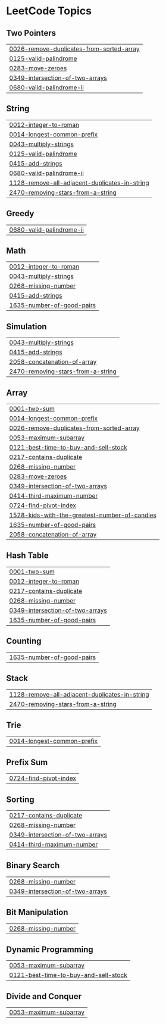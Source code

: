 

<!---LeetCode Topics Start-->
# LeetCode Topics
## Two Pointers
|  |
| ------- |
| [0026-remove-duplicates-from-sorted-array](https://github.com/Atharvkadamcodes/LEETCODE/tree/master/0026-remove-duplicates-from-sorted-array) |
| [0125-valid-palindrome](https://github.com/Atharvkadamcodes/LEETCODE/tree/master/0125-valid-palindrome) |
| [0283-move-zeroes](https://github.com/Atharvkadamcodes/LEETCODE/tree/master/0283-move-zeroes) |
| [0349-intersection-of-two-arrays](https://github.com/Atharvkadamcodes/LEETCODE/tree/master/0349-intersection-of-two-arrays) |
| [0680-valid-palindrome-ii](https://github.com/Atharvkadamcodes/LEETCODE/tree/master/0680-valid-palindrome-ii) |
## String
|  |
| ------- |
| [0012-integer-to-roman](https://github.com/Atharvkadamcodes/LEETCODE/tree/master/0012-integer-to-roman) |
| [0014-longest-common-prefix](https://github.com/Atharvkadamcodes/LEETCODE/tree/master/0014-longest-common-prefix) |
| [0043-multiply-strings](https://github.com/Atharvkadamcodes/LEETCODE/tree/master/0043-multiply-strings) |
| [0125-valid-palindrome](https://github.com/Atharvkadamcodes/LEETCODE/tree/master/0125-valid-palindrome) |
| [0415-add-strings](https://github.com/Atharvkadamcodes/LEETCODE/tree/master/0415-add-strings) |
| [0680-valid-palindrome-ii](https://github.com/Atharvkadamcodes/LEETCODE/tree/master/0680-valid-palindrome-ii) |
| [1128-remove-all-adjacent-duplicates-in-string](https://github.com/Atharvkadamcodes/LEETCODE/tree/master/1128-remove-all-adjacent-duplicates-in-string) |
| [2470-removing-stars-from-a-string](https://github.com/Atharvkadamcodes/LEETCODE/tree/master/2470-removing-stars-from-a-string) |
## Greedy
|  |
| ------- |
| [0680-valid-palindrome-ii](https://github.com/Atharvkadamcodes/LEETCODE/tree/master/0680-valid-palindrome-ii) |
## Math
|  |
| ------- |
| [0012-integer-to-roman](https://github.com/Atharvkadamcodes/LEETCODE/tree/master/0012-integer-to-roman) |
| [0043-multiply-strings](https://github.com/Atharvkadamcodes/LEETCODE/tree/master/0043-multiply-strings) |
| [0268-missing-number](https://github.com/Atharvkadamcodes/LEETCODE/tree/master/0268-missing-number) |
| [0415-add-strings](https://github.com/Atharvkadamcodes/LEETCODE/tree/master/0415-add-strings) |
| [1635-number-of-good-pairs](https://github.com/Atharvkadamcodes/LEETCODE/tree/master/1635-number-of-good-pairs) |
## Simulation
|  |
| ------- |
| [0043-multiply-strings](https://github.com/Atharvkadamcodes/LEETCODE/tree/master/0043-multiply-strings) |
| [0415-add-strings](https://github.com/Atharvkadamcodes/LEETCODE/tree/master/0415-add-strings) |
| [2058-concatenation-of-array](https://github.com/Atharvkadamcodes/LEETCODE/tree/master/2058-concatenation-of-array) |
| [2470-removing-stars-from-a-string](https://github.com/Atharvkadamcodes/LEETCODE/tree/master/2470-removing-stars-from-a-string) |
## Array
|  |
| ------- |
| [0001-two-sum](https://github.com/Atharvkadamcodes/LEETCODE/tree/master/0001-two-sum) |
| [0014-longest-common-prefix](https://github.com/Atharvkadamcodes/LEETCODE/tree/master/0014-longest-common-prefix) |
| [0026-remove-duplicates-from-sorted-array](https://github.com/Atharvkadamcodes/LEETCODE/tree/master/0026-remove-duplicates-from-sorted-array) |
| [0053-maximum-subarray](https://github.com/Atharvkadamcodes/LEETCODE/tree/master/0053-maximum-subarray) |
| [0121-best-time-to-buy-and-sell-stock](https://github.com/Atharvkadamcodes/LEETCODE/tree/master/0121-best-time-to-buy-and-sell-stock) |
| [0217-contains-duplicate](https://github.com/Atharvkadamcodes/LEETCODE/tree/master/0217-contains-duplicate) |
| [0268-missing-number](https://github.com/Atharvkadamcodes/LEETCODE/tree/master/0268-missing-number) |
| [0283-move-zeroes](https://github.com/Atharvkadamcodes/LEETCODE/tree/master/0283-move-zeroes) |
| [0349-intersection-of-two-arrays](https://github.com/Atharvkadamcodes/LEETCODE/tree/master/0349-intersection-of-two-arrays) |
| [0414-third-maximum-number](https://github.com/Atharvkadamcodes/LEETCODE/tree/master/0414-third-maximum-number) |
| [0724-find-pivot-index](https://github.com/Atharvkadamcodes/LEETCODE/tree/master/0724-find-pivot-index) |
| [1528-kids-with-the-greatest-number-of-candies](https://github.com/Atharvkadamcodes/LEETCODE/tree/master/1528-kids-with-the-greatest-number-of-candies) |
| [1635-number-of-good-pairs](https://github.com/Atharvkadamcodes/LEETCODE/tree/master/1635-number-of-good-pairs) |
| [2058-concatenation-of-array](https://github.com/Atharvkadamcodes/LEETCODE/tree/master/2058-concatenation-of-array) |
## Hash Table
|  |
| ------- |
| [0001-two-sum](https://github.com/Atharvkadamcodes/LEETCODE/tree/master/0001-two-sum) |
| [0012-integer-to-roman](https://github.com/Atharvkadamcodes/LEETCODE/tree/master/0012-integer-to-roman) |
| [0217-contains-duplicate](https://github.com/Atharvkadamcodes/LEETCODE/tree/master/0217-contains-duplicate) |
| [0268-missing-number](https://github.com/Atharvkadamcodes/LEETCODE/tree/master/0268-missing-number) |
| [0349-intersection-of-two-arrays](https://github.com/Atharvkadamcodes/LEETCODE/tree/master/0349-intersection-of-two-arrays) |
| [1635-number-of-good-pairs](https://github.com/Atharvkadamcodes/LEETCODE/tree/master/1635-number-of-good-pairs) |
## Counting
|  |
| ------- |
| [1635-number-of-good-pairs](https://github.com/Atharvkadamcodes/LEETCODE/tree/master/1635-number-of-good-pairs) |
## Stack
|  |
| ------- |
| [1128-remove-all-adjacent-duplicates-in-string](https://github.com/Atharvkadamcodes/LEETCODE/tree/master/1128-remove-all-adjacent-duplicates-in-string) |
| [2470-removing-stars-from-a-string](https://github.com/Atharvkadamcodes/LEETCODE/tree/master/2470-removing-stars-from-a-string) |
## Trie
|  |
| ------- |
| [0014-longest-common-prefix](https://github.com/Atharvkadamcodes/LEETCODE/tree/master/0014-longest-common-prefix) |
## Prefix Sum
|  |
| ------- |
| [0724-find-pivot-index](https://github.com/Atharvkadamcodes/LEETCODE/tree/master/0724-find-pivot-index) |
## Sorting
|  |
| ------- |
| [0217-contains-duplicate](https://github.com/Atharvkadamcodes/LEETCODE/tree/master/0217-contains-duplicate) |
| [0268-missing-number](https://github.com/Atharvkadamcodes/LEETCODE/tree/master/0268-missing-number) |
| [0349-intersection-of-two-arrays](https://github.com/Atharvkadamcodes/LEETCODE/tree/master/0349-intersection-of-two-arrays) |
| [0414-third-maximum-number](https://github.com/Atharvkadamcodes/LEETCODE/tree/master/0414-third-maximum-number) |
## Binary Search
|  |
| ------- |
| [0268-missing-number](https://github.com/Atharvkadamcodes/LEETCODE/tree/master/0268-missing-number) |
| [0349-intersection-of-two-arrays](https://github.com/Atharvkadamcodes/LEETCODE/tree/master/0349-intersection-of-two-arrays) |
## Bit Manipulation
|  |
| ------- |
| [0268-missing-number](https://github.com/Atharvkadamcodes/LEETCODE/tree/master/0268-missing-number) |
## Dynamic Programming
|  |
| ------- |
| [0053-maximum-subarray](https://github.com/Atharvkadamcodes/LEETCODE/tree/master/0053-maximum-subarray) |
| [0121-best-time-to-buy-and-sell-stock](https://github.com/Atharvkadamcodes/LEETCODE/tree/master/0121-best-time-to-buy-and-sell-stock) |
## Divide and Conquer
|  |
| ------- |
| [0053-maximum-subarray](https://github.com/Atharvkadamcodes/LEETCODE/tree/master/0053-maximum-subarray) |
<!---LeetCode Topics End-->